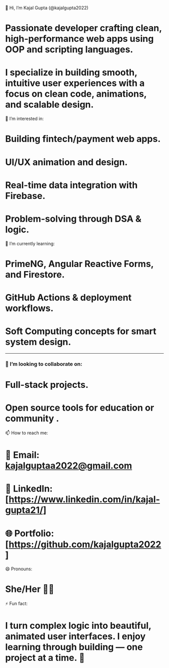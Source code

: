 👋 Hi, I’m Kajal Gupta (@kajalgupta2022)
 # Passionate developer crafting clean, high-performance web apps using OOP and scripting languages. 
 # I specialize in building smooth, intuitive user experiences with a focus on clean code, animations, and scalable design.
  
👀 I’m interested in:
# Building fintech/payment web apps.   
# UI/UX animation and design.   
# Real-time data integration with Firebase.   
# Problem-solving through DSA & logic.   



🌱 I’m currently learning:
# PrimeNG, Angular Reactive Forms, and Firestore.  
# GitHub Actions & deployment workflows.  
# Soft Computing concepts for smart system design.  

---

### 💞️ I’m looking to collaborate on:
# Full-stack projects. 
# Open source tools for education or community .  

📫 How to reach me:
# 📧 Email: kajalguptaa2022@gmail.com  
# 💼 LinkedIn: [https://www.linkedin.com/in/kajal-gupta21/]  
# 🌐 Portfolio: [https://github.com/kajalgupta2022]

 😄 Pronouns:
# She/Her 👩‍💻

 ⚡ Fun fact:
# I turn complex logic into beautiful, animated user interfaces. I enjoy learning through building — one project at a time. 🚀

